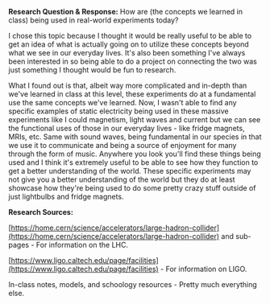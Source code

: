 **Research Question & Response:** How are (the concepts we learned in class) being used in real-world experiments today?

I chose this topic because I thought it would be really useful to be able to get an idea of what is actually going on to utilize these concepts beyond what we see in our everyday lives. It's also been something I've always been interested in so being able to do a project on connecting the two was just something I thought would be fun to research.

What I found out is that, albeit way more complicated and in-depth than we've learned in class at this level, these experiments do at a fundamental use the same concepts we've learned. Now, I wasn't able to find any specific examples of static electricity being used in these massive experiments like I could magnetism, light waves and current but we can see the functional uses of those in our everyday lives - like fridge magnets, MRIs, etc. Same with sound waves, being fundamental in our species in that we use it to communicate and being a source of enjoyment for many through the form of music. Anywhere you look you'll find these things being used and I think it's extremely useful to be able to see how they function to get a better understanding of the world. These specific experiments may not give you a better understanding of the world but they do at least showcase how they're being used to do some pretty crazy stuff outside of just lightbulbs and fridge magnets.

**Research Sources:**

[https://home.cern/science/accelerators/large-hadron-collider](https://home.cern/science/accelerators/large-hadron-collider) and sub-pages - For information on the LHC.

[https://www.ligo.caltech.edu/page/facilities](https://www.ligo.caltech.edu/page/facilities) - For information on LIGO.

In-class notes, models, and schoology resources - Pretty much everything else.
